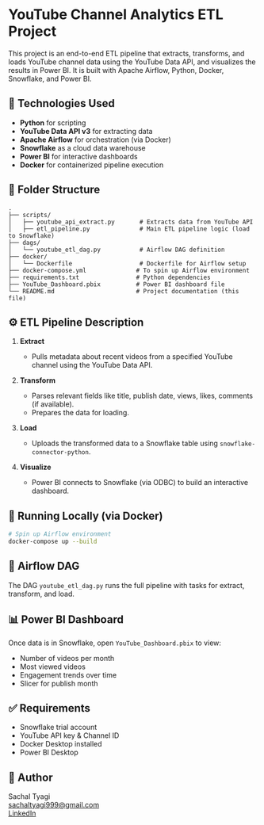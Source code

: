 
# YouTube Channel Analytics ETL Project

This project is an end-to-end ETL pipeline that extracts, transforms, and loads YouTube channel data using the YouTube Data API, and visualizes the results in Power BI. It is built with Apache Airflow, Python, Docker, Snowflake, and Power BI.

## 🔧 Technologies Used

- **Python** for scripting
- **YouTube Data API v3** for extracting data
- **Apache Airflow** for orchestration (via Docker)
- **Snowflake** as a cloud data warehouse
- **Power BI** for interactive dashboards
- **Docker** for containerized pipeline execution

## 📁 Folder Structure

```
.
├── scripts/
│   ├── youtube_api_extract.py       # Extracts data from YouTube API
│   ├── etl_pipeline.py              # Main ETL pipeline logic (load to Snowflake)
├── dags/
│   └── youtube_etl_dag.py           # Airflow DAG definition
├── docker/
│   └── Dockerfile                   # Dockerfile for Airflow setup
├── docker-compose.yml              # To spin up Airflow environment
├── requirements.txt                # Python dependencies
├── YouTube_Dashboard.pbix          # Power BI dashboard file
└── README.md                       # Project documentation (this file)
```

## ⚙️ ETL Pipeline Description

1. **Extract**  
   - Pulls metadata about recent videos from a specified YouTube channel using the YouTube Data API.

2. **Transform**  
   - Parses relevant fields like title, publish date, views, likes, comments (if available).
   - Prepares the data for loading.

3. **Load**  
   - Uploads the transformed data to a Snowflake table using `snowflake-connector-python`.

4. **Visualize**  
   - Power BI connects to Snowflake (via ODBC) to build an interactive dashboard.

## 🐳 Running Locally (via Docker)

```bash
# Spin up Airflow environment
docker-compose up --build
```

## 🚀 Airflow DAG

The DAG `youtube_etl_dag.py` runs the full pipeline with tasks for extract, transform, and load.

## 📊 Power BI Dashboard

Once data is in Snowflake, open `YouTube_Dashboard.pbix` to view:

- Number of videos per month
- Most viewed videos
- Engagement trends over time
- Slicer for publish month

## ✅ Requirements

- Snowflake trial account
- YouTube API key & Channel ID
- Docker Desktop installed
- Power BI Desktop

## 🙌 Author

Sachal Tyagi  
[sachaltyagi999@gmail.com](mailto:sachaltyagi999@gmail.com)  
[LinkedIn](https://www.linkedin.com/in/sachal-tyagi-84817726a/)
